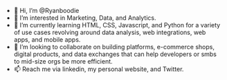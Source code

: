- 👋 Hi, I’m @Ryanboodie
- 👀 I’m interested in Marketing, Data, and Analytics.
- 🌱 I’m currently learning HTML, CSS, Javascript, and Python for a variety of use cases revolving around data analysis, web integrations, web apps, and mobile apps. 
- 💞️ I’m looking to collaborate on building platforms, e-commerce shops, digital products, and data exchanges that can help developers or smbs to mid-size orgs be more efficient.
- 📫 Reach me via linkedin, my personal website, and Twitter. 

<!---
Ryanboodie/Ryanboodie is a ✨ awesome ✨ repository because its `README.md` (this file) appears on your GitHub profile.
You can click the Preview link to take a look at your changes.
--->
